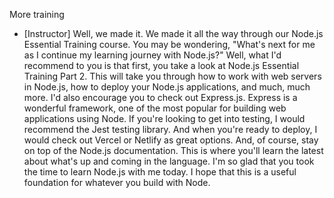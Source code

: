 More training
- [Instructor] Well, we made it. We made it all the way through our Node.js Essential Training course. You may be wondering, "What's next for me as I continue my learning journey with Node.js?" Well, what I'd recommend to you is that first, you take a look at Node.js Essential Training Part 2. This will take you through how to work with web servers in Node.js, how to deploy your Node.js applications, and much, much more. I'd also encourage you to check out Express.js. Express is a wonderful framework, one of the most popular for building web applications using Node. If you're looking to get into testing, I would recommend the Jest testing library. And when you're ready to deploy, I would check out Vercel or Netlify as great options. And, of course, stay on top of the Node.js documentation. This is where you'll learn the latest about what's up and coming in the language. I'm so glad that you took the time to learn Node.js with me today. I hope that this is a useful foundation for whatever you build with Node.